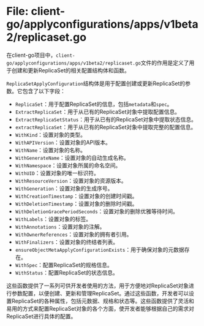 # File: client-go/applyconfigurations/apps/v1beta2/replicaset.go

在client-go项目中，`client-go/applyconfigurations/apps/v1beta2/replicaset.go`文件的作用是定义了用于创建和更新ReplicaSet的相关配置结构体和函数。

`ReplicaSetApplyConfiguration`结构体是用于配置创建或更新ReplicaSet的参数。它包含了以下字段：

- `ReplicaSet`：用于配置ReplicaSet的信息，包括`metadata`和`spec`。
- `ExtractReplicaSet`：用于从已有的ReplicaSet对象中提取配置信息。
- `ExtractReplicaSetStatus`：用于从已有的ReplicaSet对象中提取状态信息。
- `extractReplicaSet`：用于从已有的ReplicaSet对象中提取完整的配置信息。
- `WithKind`：设置对象的类型。
- `WithAPIVersion`：设置对象的API版本。
- `WithName`：设置对象的名称。
- `WithGenerateName`：设置对象的自动生成名称。
- `WithNamespace`：设置对象所属的命名空间。
- `WithUID`：设置对象的唯一标识符。
- `WithResourceVersion`：设置对象的资源版本。
- `WithGeneration`：设置对象的生成序号。
- `WithCreationTimestamp`：设置对象的创建时间戳。
- `WithDeletionTimestamp`：设置对象的删除时间戳。
- `WithDeletionGracePeriodSeconds`：设置对象的删除优雅等待时间。
- `WithLabels`：设置对象的标签。
- `WithAnnotations`：设置对象的注解。
- `WithOwnerReferences`：设置对象的拥有者引用。
- `WithFinalizers`：设置对象的终结者列表。
- `ensureObjectMetaApplyConfigurationExists`：用于确保对象的元数据存在。
- `WithSpec`：配置ReplicaSet的规格信息。
- `WithStatus`：配置ReplicaSet的状态信息。

这些函数提供了一系列可供开发者使用的方法，用于方便地对ReplicaSet对象进行参数配置，以便创建、更新和管理ReplicaSet。通过这些函数，开发者可以设置ReplicaSet的各种属性，包括元数据、规格和状态等。这些函数提供了灵活和易用的方式来配置ReplicaSet对象的各个方面，使开发者能够根据自己的需求对ReplicaSet进行具体的配置。

